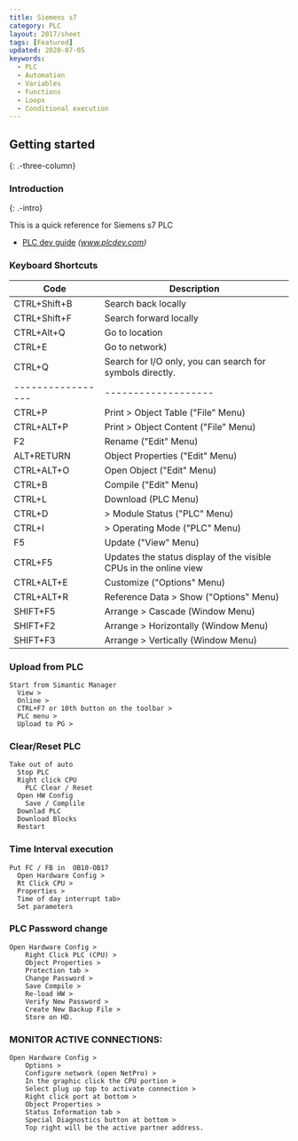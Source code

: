 ```yaml
---
title: Siemens s7
category: PLC
layout: 2017/sheet
tags: [Featured]
updated: 2020-07-05
keywords:
  - PLC
  - Automation
  - Variables
  - Functions
  - Loops
  - Conditional execution
---
```


Getting started
---------------
{: .-three-column}

### Introduction
{: .-intro}

This is a quick reference for Siemens s7 PLC

- [PLC dev guide](www.plcdev.com/siemens_s7_status_word) _(www.plcdev.com)_

### Keyboard Shortcuts

| Code              | Description         |
| ----------------- | ------------------- |
| CTRL+Shift+B | Search back locally |
| CTRL+Shift+F | Search forward locally |
| CTRL+Alt+Q   | Go to location |
| CTRL+E       | Go to network) |
| CTRL+Q       | Search for I/O only, you can search for symbols directly. |
| ----------------- | ------------------- |
| CTRL+P       | Print > Object Table ("File" Menu) |
| CTRL+ALT+P   | Print > Object Content ("File" Menu) |
| F2           | Rename  ("Edit" Menu) |
| ALT+RETURN   | Object Properties ("Edit" Menu) |
| CTRL+ALT+O   | Open Object  ("Edit" Menu) |
| CTRL+B       | Compile  ("Edit" Menu) |
| CTRL+L       | Download  (PLC Menu) |
| CTRL+D       | > Module Status ("PLC" Menu) |
| CTRL+I       | > Operating Mode ("PLC" Menu) |
| F5           | Update  ("View" Menu) |
| CTRL+F5      | Updates the status display of the visible CPUs in the online view |
| CTRL+ALT+E   | Customize  ("Options" Menu) |
| CTRL+ALT+R   | Reference Data > Show  ("Options" Menu) |
| SHIFT+F5     | Arrange > Cascade  (Window Menu) |
| SHIFT+F2     | Arrange > Horizontally  (Window Menu) |
| SHIFT+F3     | Arrange > Vertically  (Window Menu) |


### Upload from PLC

```
Start from Simantic Manager
  View >
  Online >
  CTRL+F7 or 10th button on the toolbar >
  PLC menu >
  Upload to PG >
```

### Clear/Reset PLC

```
Take out of auto
  Stop PLC
  Right click CPU
    PLC Clear / Reset
  Open HW Config
    Save / Complile
  Downlad PLC
  Download Blocks
  Restart
```

### Time Interval execution

```
Put FC / FB in  OB10-OB17
  Open Hardware Config >
  Rt Click CPU >
  Properties >
  Time of day interrupt tab>
  Set parameters
```

### PLC Password change

```
Open Hardware Config >
    Right Click PLC (CPU) >
    Object Properties >
    Protection tab >
    Change Password >
    Save Compile >
    Re-load HW >
    Verify New Password >
    Create New Backup File >
    Store on HD.
```

###  MONITOR ACTIVE CONNECTIONS:

```
Open Hardware Config >
    Options >
    Configure network (open NetPro) >
    In the graphic click the CPU portion >
    Select plug up top to activate connection >
    Right click port at bottom >
    Object Properties >
    Status Information tab >
    Special Diagnostics button at bottom >
    Top right will be the active partner address.

```

